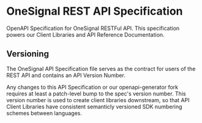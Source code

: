 # OneSignal REST API Specification

OpenAPI Specification for OneSignal RESTFul API.  This specification powers our Client Libraries and API Reference Documentation.

## Versioning

The OneSignal API Specification file serves as the contract for users of the REST API and contains an API Version
Number.

Any changes to this API Specification or our openapi-generator fork requires at least a patch-level bump to the
spec's version number.  This version number is used to create client libraries downstream, so that API Client
Libraries have consistent semanticly versioned SDK numbering schemes between languages.
